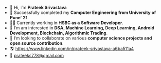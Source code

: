 - 👋 Hi, I’m **Prateek Srivastava**
- 👀 Successfully completed my **Computer Engineering from University of Pune' 21**.
- 👩‍💻 Currently working in **HSBC as a Software Developer**.
- 🌱 I’m am interested in **DSA, Machine Learning, Deep Learning, Android Development, Blockchain, Algorithmic Trading**.
- 💞️ I’m looking to collaborate on various **computer science projects and open source contribution**.
- 🌎 https://www.linkedin.com/in/prateek-srivastava-a6ba511a4
- 📧 prateeks778@gmail.com
<!---
ps1899/ps1899 is a ✨ special ✨ repository because its `README.md` (this file) appears on your GitHub profile.
You can click the Preview link to take a look at your changes.
--->
